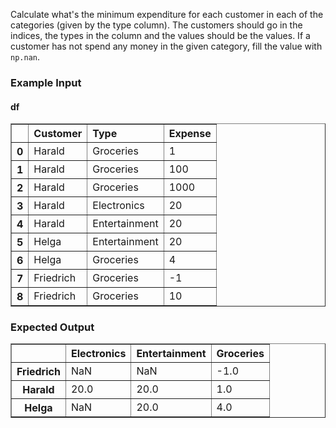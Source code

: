 Calculate what's the minimum expenditure for each customer in each of the categories (given by the type column).
The customers should go in the indices, the types in the column and the values should be the values.
If a customer has not spend any money in the given category, fill the value with `np.nan`.

<h3> Example Input</h3>
<h4> df</h4>
<div><style scoped>    .dataframe tbody tr th:only-of-type {        vertical-align: middle;    }    .dataframe tbody tr th {        vertical-align: top;    }    .dataframe thead th {        text-align: left;    }</style><table border="1" class="dataframe">  <thead>    <tr style="text-align: right;">      <th></th>      <th>Customer</th>      <th>Type</th>      <th>Expense</th>    </tr>  </thead>  <tbody>    <tr>      <th>0</th>      <td>Harald</td>      <td>Groceries</td>      <td>1</td>    </tr>    <tr>      <th>1</th>      <td>Harald</td>      <td>Groceries</td>      <td>100</td>    </tr>    <tr>      <th>2</th>      <td>Harald</td>      <td>Groceries</td>      <td>1000</td>    </tr>    <tr>      <th>3</th>      <td>Harald</td>      <td>Electronics</td>      <td>20</td>    </tr>    <tr>      <th>4</th>      <td>Harald</td>      <td>Entertainment</td>      <td>20</td>    </tr>    <tr>      <th>5</th>      <td>Helga</td>      <td>Entertainment</td>      <td>20</td>    </tr>    <tr>      <th>6</th>      <td>Helga</td>      <td>Groceries</td>      <td>4</td>    </tr>    <tr>      <th>7</th>      <td>Friedrich</td>      <td>Groceries</td>      <td>-1</td>    </tr>    <tr>      <th>8</th>      <td>Friedrich</td>      <td>Groceries</td>      <td>10</td>    </tr>  </tbody></table></div>

<h3> Expected Output</h3>
<div><style scoped>    .dataframe tbody tr th:only-of-type {        vertical-align: middle;    }    .dataframe tbody tr th {        vertical-align: top;    }    .dataframe thead th {        text-align: left;    }</style><table border="1" class="dataframe">  <thead>    <tr style="text-align: right;">      <th></th>      <th>Electronics</th>      <th>Entertainment</th>      <th>Groceries</th>    </tr>  </thead>  <tbody>    <tr>      <th>Friedrich</th>      <td>NaN</td>      <td>NaN</td>      <td>-1.0</td>    </tr>    <tr>      <th>Harald</th>      <td>20.0</td>      <td>20.0</td>      <td>1.0</td>    </tr>    <tr>      <th>Helga</th>      <td>NaN</td>      <td>20.0</td>      <td>4.0</td>    </tr>  </tbody></table></div>